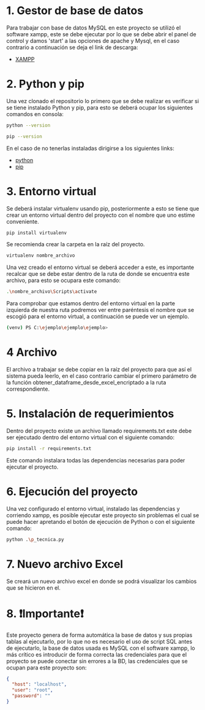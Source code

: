 # 1. Gestor de base de datos
Para trabajar con base de datos MySQL en este proyecto se utilizó el software xampp, este se debe ejecutar por lo que se debe abrir el panel de control y damos 'start' a las opciones de apache y Mysql, en el caso contrario a continuación se deja el link de descarga:
* [XAMPP](https://www.apachefriends.org/es/index.html)




# 2. Python y pip
Una vez clonado el repositorio lo primero que se debe realizar es verificar si se tiene instalado Python y pip, para esto se deberá ocupar los siguientes comandos en consola:
```bash
python --version
```
```bash
pip --version
```

En el caso de no tenerlas instaladas dirigirse a los siguientes links:
* [python](https://www.python.org/)
* [pip](https://pypi.org/project/pip/)



# 3. Entorno virtual
Se deberá instalar virtualenv usando pip, posteriormente a esto se tiene que crear un entorno virtual dentro del proyecto con el nombre que uno estime conveniente.
```bash
pip install virtualenv
```
Se recomienda crear la carpeta en la raíz del proyecto.
```bash
virtualenv nombre_archivo
```
Una vez creado el entorno virtual se deberá acceder a este, es importante recalcar que se debe estar dentro de la ruta de donde se encuentra este archivo, para esto se ocupara este comando:
```bash
.\nombre_archivo\Scripts\activate
```
Para comprobar que estamos dentro del entorno virtual en la parte izquierda de nuestra ruta podremos ver entre paréntesis el nombre que se escogió para el entorno virtual, a continuación se puede ver un ejemplo.
```bash
(venv) PS C:\ejemplo\ejemplo\ejemplo>
```

# 4 Archivo
El archivo a trabajar se debe copiar en la raíz del proyecto para que así el sistema pueda leerlo, en el caso contrario cambiar el primero parámetro de la función obtener_dataframe_desde_excel_encriptado a la ruta correspondiente.

# 5. Instalación de requerimientos
Dentro del proyecto existe un archivo llamado requirements.txt este debe ser ejecutado dentro del entorno virtual con el siguiente comando:
```bash
pip install -r requirements.txt
```
Este comando instalara todas las dependencias necesarias para poder ejecutar el proyecto.
# 6. Ejecución del proyecto
Una vez configurado el entorno virtual, instalado las dependencias y corriendo xampp, es posible ejecutar este proyecto sin problemas el cual se puede hacer apretando el botón de ejecución de Python o con el siguiente comando:
```bash
python .\p_tecnica.py
```
# 7. Nuevo archivo Excel
Se creará un nuevo archivo excel en donde se podrá visualizar los cambios que se hicieron en el.

# 8. ❗Importante❗
Este proyecto genera de forma automática la base de datos y sus propias tablas al ejecutarlo, por lo que no es necesario el uso de script SQL antes de ejecutarlo, la base de datos usada es MySQL con el software xampp, lo más crítico es introducir de forma correcta las credenciales para que el proyecto se puede conectar sin errores a la BD, las credenciales que se ocupan para este proyecto son:

```json
{
  "host": "localhost",
  "user": "root",
  "password": ""
}
```




